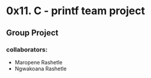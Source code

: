 <h1>0x11. C - printf team project</>

<h2>Group Project</h2>

<h3>collaborators:</h3><ul>
<li>Maropene Rashetle</li>
<li>Ngwakoana Rashetle</li>          
</ul>
